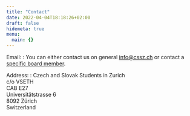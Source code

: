 ```yaml
---
title: "Contact"
date: 2022-04-04T18:18:26+02:00
draft: false
hidemeta: true
menu:
  main: {}
---
```

Email:
: You can either contact us on general info@cssz.ch or contact a [specific board member](http://cssz.ch/about/#meet-the-board).

Address:
: Czech and Slovak Students in Zurich<br>
  c/o VSETH<br>
  CAB E27<br>
  Universitätstrasse 6<br>
  8092 Zürich<br>
  Switzerland
